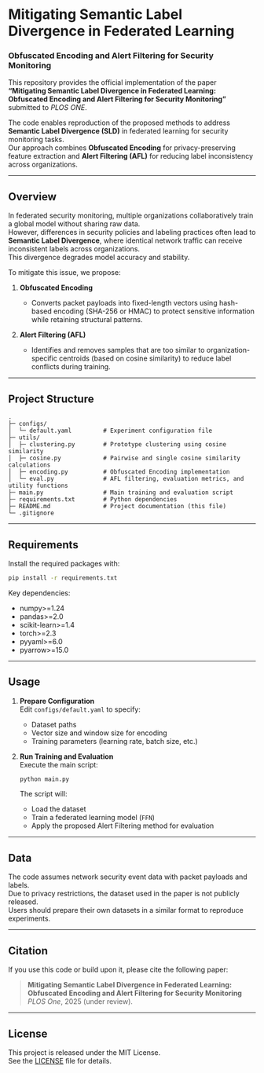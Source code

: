 # Mitigating Semantic Label Divergence in Federated Learning  
### Obfuscated Encoding and Alert Filtering for Security Monitoring

This repository provides the official implementation of the paper  
**“Mitigating Semantic Label Divergence in Federated Learning: Obfuscated Encoding and Alert Filtering for Security Monitoring”**  
submitted to *PLOS ONE*.

The code enables reproduction of the proposed methods to address **Semantic Label Divergence (SLD)** in federated learning for security monitoring tasks.  
Our approach combines **Obfuscated Encoding** for privacy-preserving feature extraction and **Alert Filtering (AFL)** for reducing label inconsistency across organizations.

---

## Overview

In federated security monitoring, multiple organizations collaboratively train a global model without sharing raw data.  
However, differences in security policies and labeling practices often lead to **Semantic Label Divergence**, where identical network traffic can receive inconsistent labels across organizations.  
This divergence degrades model accuracy and stability.

To mitigate this issue, we propose:

1. **Obfuscated Encoding**  
   - Converts packet payloads into fixed-length vectors using hash-based encoding (SHA-256 or HMAC) to protect sensitive information while retaining structural patterns.

2. **Alert Filtering (AFL)**  
   - Identifies and removes samples that are too similar to organization-specific centroids (based on cosine similarity) to reduce label conflicts during training.

---

## Project Structure

```
.
├─ configs/
│  └─ default.yaml         # Experiment configuration file
├─ utils/
│  ├─ clustering.py        # Prototype clustering using cosine similarity
│  ├─ cosine.py            # Pairwise and single cosine similarity calculations
│  ├─ encoding.py          # Obfuscated Encoding implementation
│  └─ eval.py              # AFL filtering, evaluation metrics, and utility functions
├─ main.py                 # Main training and evaluation script
├─ requirements.txt        # Python dependencies
├─ README.md               # Project documentation (this file)
└─ .gitignore
```

---

## Requirements

Install the required packages with:

```bash
pip install -r requirements.txt
```

Key dependencies:
- numpy>=1.24
- pandas>=2.0
- scikit-learn>=1.4
- torch>=2.3
- pyyaml>=6.0
- pyarrow>=15.0

---

## Usage

1. **Prepare Configuration**  
   Edit `configs/default.yaml` to specify:
   - Dataset paths
   - Vector size and window size for encoding
   - Training parameters (learning rate, batch size, etc.)

2. **Run Training and Evaluation**  
   Execute the main script:
   ```bash
   python main.py
   ```
   The script will:
   - Load the dataset
   - Train a federated learning model (`FFN`)
   - Apply the proposed Alert Filtering method for evaluation

---

## Data

The code assumes network security event data with packet payloads and labels.  
Due to privacy restrictions, the dataset used in the paper is not publicly released.  
Users should prepare their own datasets in a similar format to reproduce experiments.

---

## Citation

If you use this code or build upon it, please cite the following paper:

> **Mitigating Semantic Label Divergence in Federated Learning:  
> Obfuscated Encoding and Alert Filtering for Security Monitoring**  
> *PLOS One*, 2025 (under review).

---

## License

This project is released under the MIT License.  
See the [LICENSE](LICENSE) file for details.
